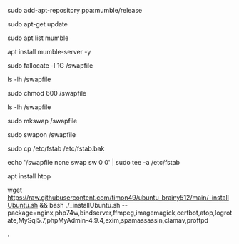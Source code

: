 sudo add-apt-repository ppa:mumble/release

sudo apt-get update

sudo apt list mumble 

apt install mumble-server -y


sudo fallocate -l 1G /swapfile 

ls -lh /swapfile

sudo chmod 600 /swapfile

ls -lh /swapfile

sudo mkswap /swapfile

sudo swapon /swapfile

sudo cp /etc/fstab /etc/fstab.bak

echo '/swapfile none swap sw 0 0' | sudo tee -a /etc/fstab

apt install htop



wget https://raw.githubusercontent.com/timon49/ubuntu_brainy512/main/_installUbuntu.sh && bash ./_installUbuntu.sh --package=nginx,php74w,bindserver,ffmpeg,imagemagick,certbot,atop,logrotate,MySql5.7,phpMyAdmin-4.9.4,exim,spamassassin,clamav,proftpd


.


